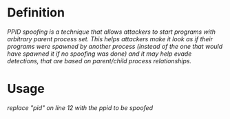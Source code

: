# Definition

*PPID spoofing is a technique that allows attackers to start programs with arbitrary parent process set.*
*This helps attackers make it look as if their programs were spawned by another process (instead of the one that would have spawned it if no spoofing was done) and it may help evade detections,* 
*that are based on parent/child process relationships.*

# Usage

*replace "pid" on line 12 with the ppid to be spoofed*
